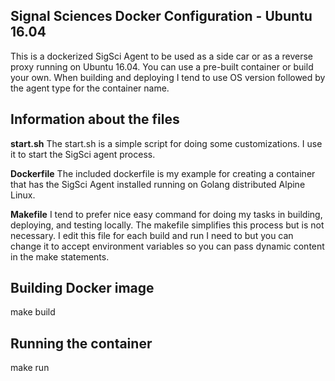 ## Signal Sciences Docker Configuration - Ubuntu 16.04

This is a dockerized SigSci Agent to be used as a side car or as a reverse proxy running on Ubuntu 16.04. You can use a pre-built container or build your own. When building and deploying I tend to use OS version followed by the agent type for the container name.


## Information about the files

**start.sh**
The start.sh is a simple script for doing some customizations. I use it to start the SigSci agent process.  

**Dockerfile**
The included dockerfile is my example for creating a container that has the SigSci Agent installed running on Golang distributed Alpine Linux.

**Makefile**
I tend to prefer nice easy command for doing my tasks in building, deploying, and testing locally. The makefile simplifies this process but is not necessary. I edit this file for each build and run I need to but you can change it to accept environment variables so you can pass dynamic content in the make statements.

## Building Docker image

make build

## Running the container

make run
